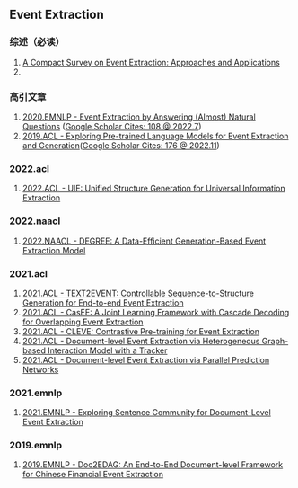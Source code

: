 ## Event Extraction

### 综述（必读）
1. [A Compact Survey on Event Extraction: Approaches and Applications](https://arxiv.org/abs/2107.02126)
2. 

### 高引文章
1. [2020.EMNLP - Event Extraction by Answering (Almost) Natural Questions](https://arxiv.org/abs/2004.13625) ([Google Scholar Cites: 108 @ 2022.7](https://scholar.google.com/scholar?cluster=9433872342431399293&hl=zh-CN&as_sdt=2005&sciodt=0,5))
2. [2019.ACL - Exploring Pre-trained Language Models for Event Extraction and Generation](https://aclanthology.org/P19-1522.pdf)([Google Scholar Cites: 176 @ 2022.11](https://xueshu.studiodahu.com/scholar?q=Exploring+Pre-trained+Language+Models+for+Event+Extraction+and+Generation))

### 2022.acl
1. [2022.ACL - UIE: Unified Structure Generation for Universal Information Extraction](https://arxiv.org/pdf/2203.12277.pdf)

### 2022.naacl
1. [2022.NAACL - DEGREE: A Data-Efficient Generation-Based Event Extraction Model](https://arxiv.org/pdf/2108.12724.pdf)

### 2021.acl
1. [2021.ACL - TEXT2EVENT: Controllable Sequence-to-Structure Generation for End-to-end Event Extraction](https://arxiv.org/pdf/2106.09232.pdf)
2. [2021.ACL - CasEE: A Joint Learning Framework with Cascade Decoding for Overlapping Event Extraction](https://aclanthology.org/2021.findings-acl.14.pdf)
3. [2021.ACL - CLEVE: Contrastive Pre-training for Event Extraction](https://aclanthology.org/2021.acl-long.491.pdf)
4. [2021.ACL - Document-level Event Extraction via Heterogeneous Graph-based Interaction Model with a Tracker](https://arxiv.org/pdf/2105.14924.pdf)
5. [2021.ACL - Document-level Event Extraction via Parallel Prediction Networks](https://aclanthology.org/2021.acl-long.492.pdf)

### 2021.emnlp
1. [2021.EMNLP - Exploring Sentence Community for Document-Level Event Extraction](https://aclanthology.org/2021.findings-emnlp.32.pdf)

### 2019.emnlp
1. [2019.EMNLP - Doc2EDAG: An End-to-End Document-level Framework for Chinese Financial Event Extraction](https://arxiv.org/pdf/1904.07535.pdf)


